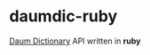 daumdic-ruby
========
[Daum Dictionary][] API written in **ruby**

[Daum Dictionary]: http://dic.daum.net/
